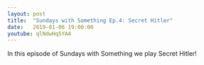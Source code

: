 ```yaml
---
layout: post
title:  "Sundays with Something Ep.4: Secret Hitler"
date:   2019-01-06 19:00:00
youtube: qlNdwHq5YA4
---
```


In this episode of Sundays with Something we play Secret Hitler!
